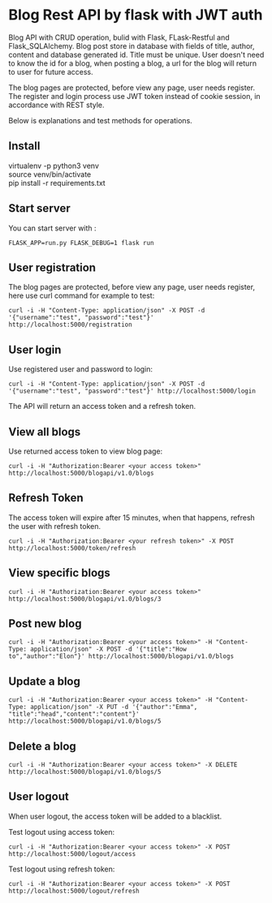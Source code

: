# Blog Rest API by flask with JWT auth 

Blog API with CRUD operation, bulid with Flask, FLask-Restful and Flask_SQLAlchemy. Blog post store in database with fields of title, author, content and database generated id. Title must be unique. User doesn't need to know the id for a blog, when posting a blog, a url for the blog will return to user for future access.

The blog pages are protected, before view any page, user needs register. The register and login process use JWT token instead of cookie session, in accordance with REST style.

Below is explanations and test methods for operations.

## Install
virtualenv -p python3 venv\
source venv/bin/activate\
pip install -r requirements.txt

## Start server
You can start server with :

`FLASK_APP=run.py FLASK_DEBUG=1 flask run`

## User registration
The blog pages are protected, before view any page, user needs register, here use curl command for example to test:

`curl -i -H "Content-Type: application/json" -X POST -d '{"username":"test", "password":"test"}' http://localhost:5000/registration`

## User login
Use registered user and password to login:

`curl -i -H "Content-Type: application/json" -X POST -d '{"username":"test", "password":"test"}' http://localhost:5000/login`

The API will return an access token and a refresh token.

## View all blogs
Use returned access token to view blog page:

`curl -i -H "Authorization:Bearer <your access token>"  http://localhost:5000/blogapi/v1.0/blogs`

## Refresh Token
The access token will expire after 15 minutes, when that happens, refresh the user with refresh token.

`curl -i -H "Authorization:Bearer <your refresh token>" -X POST http://localhost:5000/token/refresh`

## View specific blogs
`curl -i -H "Authorization:Bearer <your access token>"  http://localhost:5000/blogapi/v1.0/blogs/3`

## Post new blog
`curl -i -H "Authorization:Bearer <your access token>" -H "Content-Type: application/json" -X POST -d '{"title":"How to","author":"Elon"}' http://localhost:5000/blogapi/v1.0/blogs`

## Update a blog
`curl -i -H "Authorization:Bearer <your access token>" -H "Content-Type: application/json" -X PUT -d '{"author":"Emma", "title":"head","content":"content"}' http://localhost:5000/blogapi/v1.0/blogs/5`

## Delete a blog
`curl -i -H "Authorization:Bearer <your access token>" -X DELETE  http://localhost:5000/blogapi/v1.0/blogs/5`

## User logout
When user logout, the access token will be added to a blacklist. 

Test logout using access token:

`curl -i -H "Authorization:Bearer <your access token>" -X POST http://localhost:5000/logout/access`

Test logout using refresh token:

`curl -i -H "Authorization:Bearer <your access token>" -X POST http://localhost:5000/logout/refresh`



